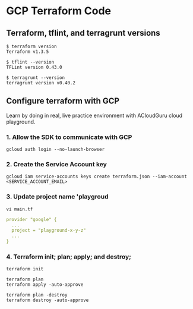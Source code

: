# GCP Terraform Code

## Terraform, tflint, and terragrunt versions
```
$ terraform version
Terraform v1.3.5

$ tflint --version
TFLint version 0.43.0

$ terragrunt --version
terragrunt version v0.40.2
```

## Configure terraform with GCP
Learn by doing in real, live practice environment with ACloudGuru cloud playground.

### 1. Allow the SDK to communicate with GCP
```shell
gcloud auth login --no-launch-browser
```

### 2. Create the Service Account key
```shell
gcloud iam service-accounts keys create terraform.json --iam-account <SERVICE_ACCOUNT_EMAIL>
```

### 3. Update project name 'playgroud
```shell
vi main.tf
```
```yaml
provider "google" {
  ...
  project = "playground-x-y-z"
  ...
}
```

### 4. Terraform init; plan; apply; and destroy;
```shell
terraform init
```

```shell
terraform plan
terraform apply -auto-approve
```

```shell
terraform plan -destroy
terraform destroy -auto-approve
```